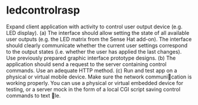 # ledcontrolrasp
Expand client application with activity to control user output device (e.g. LED display).
(a) The interface should allow setting the state of all available user outputs (e.g. the LED matrix
from the Sense Hat add-on). The interface should clearly communicate whether the current
user settings correspond to the output states (i.e. whether the user has applied the last
changes). Use previously prepared graphic interface prototype designs.
(b) The application should send a request to the server containing control commands. Use an
adequate HTTP method.
(c) Run and test app on a physical or virtual mobile device. Make sure the network communication is working properly. You can use a physical or virtual embedded device for testing, or
a server mock in the form of a local CGI script saving control commands to text le.

